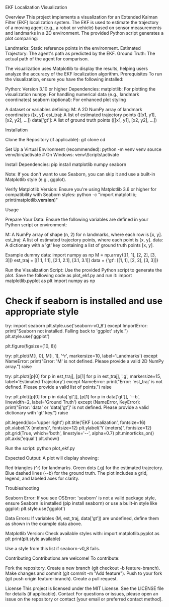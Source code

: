 
EKF Localization Visualization

Overview
This project implements a visualization for an Extended Kalman Filter (EKF) localization system. The EKF is used to estimate the trajectory of a moving agent (e.g., a robot or vehicle) based on sensor measurements and landmarks in a 2D environment. The provided Python script generates a plot comparing:

Landmarks: Static reference points in the environment.
Estimated Trajectory: The agent's path as predicted by the EKF.
Ground Truth: The actual path of the agent for comparison.

The visualization uses Matplotlib to display the results, helping users analyze the accuracy of the EKF localization algorithm.
Prerequisites
To run the visualization, ensure you have the following installed:

Python: Version 3.10 or higher
Dependencies:
matplotlib: For plotting the visualization
numpy: For handling numerical data (e.g., landmark coordinates)
seaborn (optional): For enhanced plot styling


A dataset or variables defining:
M: A 2D NumPy array of landmark coordinates ([x, y])
est_traj: A list of estimated trajectory points ([[x1, y1], [x2, y2], ...])
data['gt']: A list of ground truth points ([[x1, y1], [x2, y2], ...])



Installation

Clone the Repository (if applicable):
git clone <repository-url>
cd <repository-directory>


Set Up a Virtual Environment (recommended):
python -m venv venv
source venv/bin/activate  # On Windows: venv\Scripts\activate


Install Dependencies:
pip install matplotlib numpy seaborn

Note: If you don't want to use Seaborn, you can skip it and use a built-in Matplotlib style (e.g., ggplot).

Verify Matplotlib Version: Ensure you're using Matplotlib 3.6 or higher for compatibility with Seaborn styles:
python -c "import matplotlib; print(matplotlib.__version__)"



Usage

Prepare Your Data: Ensure the following variables are defined in your Python script or environment:

M: A NumPy array of shape (n, 2) for n landmarks, where each row is [x, y].
est_traj: A list of estimated trajectory points, where each point is [x, y].
data: A dictionary with a 'gt' key containing a list of ground truth points [x, y].

Example dummy data:
import numpy as np
M = np.array([[1, 1], [2, 2], [3, 3]])
est_traj = [[1.1, 1.1], [2.1, 2.1], [3.1, 3.1]]
data = {'gt': [[1, 1], [2, 2], [3, 3]]}


Run the Visualization Script: Use the provided Python script to generate the plot. Save the following code as plot_ekf.py and run it:
import matplotlib.pyplot as plt
import numpy as np

# Check if seaborn is installed and use appropriate style
try:
    import seaborn
    plt.style.use('seaborn-v0_8')
except ImportError:
    print("Seaborn not installed. Falling back to 'ggplot' style.")
    plt.style.use('ggplot')

plt.figure(figsize=(10, 8))

try:
    plt.plot(M[:, 0], M[:, 1], '^r', markersize=10, label='Landmarks')
except NameError:
    print("Error: 'M' is not defined. Please provide a valid 2D NumPy array.")
    raise

try:
    plt.plot([p[0] for p in est_traj], [p[1] for p in est_traj], '.g', markersize=15, label='Estimated Trajectory')
except NameError:
    print("Error: 'est_traj' is not defined. Please provide a valid list of points.")
    raise

try:
    plt.plot([p[0] for p in data['gt']], [p[1] for p in data['gt']], '--b', linewidth=2, label='Ground Truth')
except (NameError, KeyError):
    print("Error: 'data' or 'data['gt']' is not defined. Please provide a valid dictionary with 'gt' key.")
    raise

plt.legend(loc='upper right')
plt.title('EKF Localization', fontsize=16)
plt.xlabel('X (meters)', fontsize=12)
plt.ylabel('Y (meters)', fontsize=12)
plt.grid(True, which='both', linestyle='--', alpha=0.7)
plt.minorticks_on()
plt.axis('equal')
plt.show()

Run the script:
python plot_ekf.py


Expected Output: A plot will display showing:

Red triangles (^r) for landmarks.
Green dots (.g) for the estimated trajectory.
Blue dashed lines (--b) for the ground truth. The plot includes a grid, legend, and labeled axes for clarity.



Troubleshooting

Seaborn Error: If you see OSError: 'seaborn' is not a valid package style, ensure Seaborn is installed (pip install seaborn) or use a built-in style like ggplot:
plt.style.use('ggplot')


Data Errors: If variables (M, est_traj, data['gt']) are undefined, define them as shown in the example data above.

Matplotlib Version: Check available styles with:
import matplotlib.pyplot as plt
print(plt.style.available)

Use a style from this list if seaborn-v0_8 fails.


Contributing
Contributions are welcome! To contribute:

Fork the repository.
Create a new branch (git checkout -b feature-branch).
Make changes and commit (git commit -m "Add feature").
Push to your fork (git push origin feature-branch).
Create a pull request.

License
This project is licensed under the MIT License. See the LICENSE file for details (if applicable).
Contact
For questions or issues, please open an issue on the repository or contact [your email or preferred contact method].
